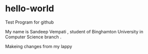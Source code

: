 # hello-world
Test Program for github

My name is Sandeep Vempati , student of Binghamton University in Computer Science branch . 

Makeing changes from my lappy
